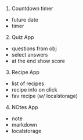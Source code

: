 1. Countdown timer

- future date
- timer

2. Quiz App

- questions from obj
- select answers
- at the end show score

3. Recipe App

- list of recipes
- recipe info on click
- fav recipe (w/ localstorage)

4. NOtes App

- note
- markdown
- localstorage